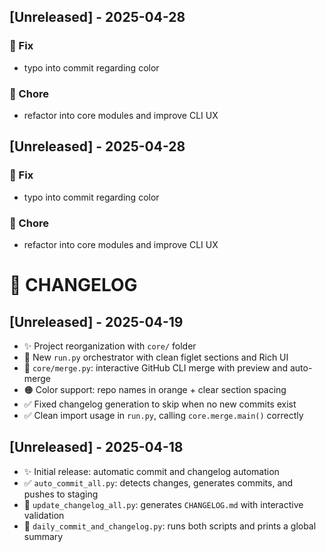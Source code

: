 ## [Unreleased] - 2025-04-28

### 🐛 Fix
- typo into commit regarding color

### 🔧 Chore
- refactor into core modules and improve CLI UX

## [Unreleased] - 2025-04-28

### 🐛 Fix
- typo into commit regarding color

### 🔧 Chore
- refactor into core modules and improve CLI UX

# 📅 CHANGELOG

## [Unreleased] - 2025-04-19

- ✨ Project reorganization with `core/` folder
- 🚀 New `run.py` orchestrator with clean figlet sections and Rich UI
- 🔁 `core/merge.py`: interactive GitHub CLI merge with preview and auto-merge
- 🟠 Color support: repo names in orange + clear section spacing
- ✅ Fixed changelog generation to skip when no new commits exist
- ✅ Clean import usage in `run.py`, calling `core.merge.main()` correctly

## [Unreleased] - 2025-04-18

- ✨ Initial release: automatic commit and changelog automation
- ✅ `auto_commit_all.py`: detects changes, generates commits, and pushes to staging
- 📝 `update_changelog_all.py`: generates `CHANGELOG.md` with interactive validation
- 🔁 `daily_commit_and_changelog.py`: runs both scripts and prints a global summary
